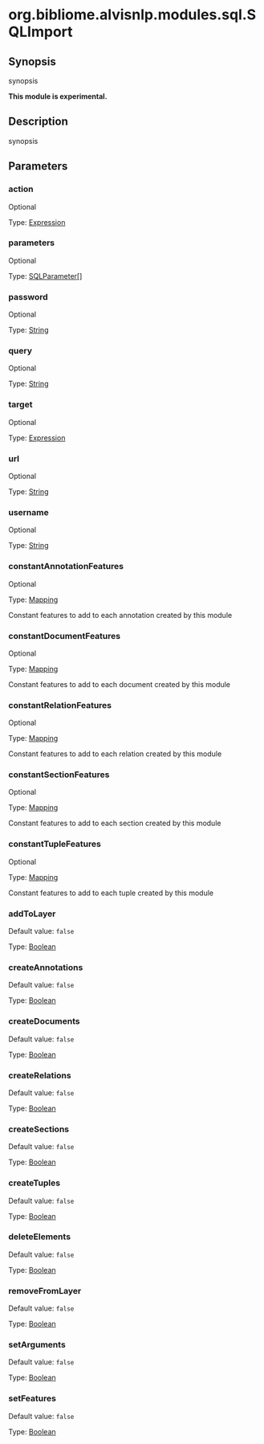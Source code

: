 # org.bibliome.alvisnlp.modules.sql.SQLImport

## Synopsis

synopsis

**This module is experimental.**

## Description

synopsis

## Parameters

<a name="action">

### action

Optional

Type: [Expression](../converter/alvisnlp.corpus.expressions.Expression)



<a name="parameters">

### parameters

Optional

Type: [SQLParameter[]](../converter/org.bibliome.alvisnlp.modules.sql.SQLParameter[])



<a name="password">

### password

Optional

Type: [String](../converter/java.lang.String)



<a name="query">

### query

Optional

Type: [String](../converter/java.lang.String)



<a name="target">

### target

Optional

Type: [Expression](../converter/alvisnlp.corpus.expressions.Expression)



<a name="url">

### url

Optional

Type: [String](../converter/java.lang.String)



<a name="username">

### username

Optional

Type: [String](../converter/java.lang.String)



<a name="constantAnnotationFeatures">

### constantAnnotationFeatures

Optional

Type: [Mapping](../converter/alvisnlp.module.types.Mapping)

Constant features to add to each annotation created by this module

<a name="constantDocumentFeatures">

### constantDocumentFeatures

Optional

Type: [Mapping](../converter/alvisnlp.module.types.Mapping)

Constant features to add to each document created by this module

<a name="constantRelationFeatures">

### constantRelationFeatures

Optional

Type: [Mapping](../converter/alvisnlp.module.types.Mapping)

Constant features to add to each relation created by this module

<a name="constantSectionFeatures">

### constantSectionFeatures

Optional

Type: [Mapping](../converter/alvisnlp.module.types.Mapping)

Constant features to add to each section created by this module

<a name="constantTupleFeatures">

### constantTupleFeatures

Optional

Type: [Mapping](../converter/alvisnlp.module.types.Mapping)

Constant features to add to each tuple created by this module

<a name="addToLayer">

### addToLayer

Default value: `false`

Type: [Boolean](../converter/java.lang.Boolean)



<a name="createAnnotations">

### createAnnotations

Default value: `false`

Type: [Boolean](../converter/java.lang.Boolean)



<a name="createDocuments">

### createDocuments

Default value: `false`

Type: [Boolean](../converter/java.lang.Boolean)



<a name="createRelations">

### createRelations

Default value: `false`

Type: [Boolean](../converter/java.lang.Boolean)



<a name="createSections">

### createSections

Default value: `false`

Type: [Boolean](../converter/java.lang.Boolean)



<a name="createTuples">

### createTuples

Default value: `false`

Type: [Boolean](../converter/java.lang.Boolean)



<a name="deleteElements">

### deleteElements

Default value: `false`

Type: [Boolean](../converter/java.lang.Boolean)



<a name="removeFromLayer">

### removeFromLayer

Default value: `false`

Type: [Boolean](../converter/java.lang.Boolean)



<a name="setArguments">

### setArguments

Default value: `false`

Type: [Boolean](../converter/java.lang.Boolean)



<a name="setFeatures">

### setFeatures

Default value: `false`

Type: [Boolean](../converter/java.lang.Boolean)



